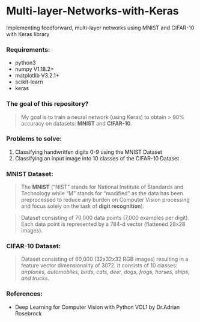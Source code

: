 # Multi-layer-Networks-with-Keras
Implementing feedforward, multi-layer networks using MNIST and CIFAR-10 with Keras library

### Requirements:
* python3
* numpy V1.18.2+
* matplotlib V3.2.1+
* scikit-learn
* keras

### The goal of this repository?
> My goal is to train a neural network (using Keras) to obtain > 90% accuracy on datasets: **MNIST** and **CIFAR-10**.

### Problems to solve:
1. Classifying handwritten digits 0-9 using the MNIST Dataset
2. Classifying an input image into 10 classes of the CIFAR-10 Dataset

### MNIST Dataset:
> The **MNIST** (“NIST” stands for National Institute of Standards and Technology while “M” stands for “modified” as the data has been preprocessed to reduce any burden on Computer Vision processing and focus solely on the task of **digit recognition**).

> Dataset consisting of 70,000 data points (7,000 examples per digit). Each data point is represented by a 784-d vector (flattened 28x28 images).

### CIFAR-10 Dataset:
> Dataset consisting of 60,000 (32x32x32 RGB images) resulting in a feature vector dimensionality of 3072. It consists of 10 classes: _airplanes, automobiles, birds, cats, deer, dogs, frogs, horses, ships, and trucks_.

### References:
* Deep Learning for Computer Vision with Python VOL1 by Dr.Adrian Rosebrock